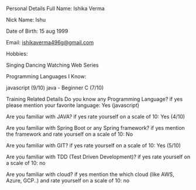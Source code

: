 Personal Details
Full Name: Ishika Verma

Nick Name: Ishu

Date of Birth: 15 aug 1999

Email: ishikaverma496g@gmail.com

Hobbies:

Singing
Dancing
Watching Web Series

Programming Languages I Know:

javascript (9/10)
java - Beginner
C (7/10)

Training Related Details
Do you know any Programming Language? if yes please mention your favorite language: Yes (javascript)

Are you familiar with JAVA? if yes rate yourself on a scale of 10: Yes (4/10)

Are you familiar with Spring Boot or any Spring framework? if yes mention the framework and rate yourself on a scale of 10: No

Are you familiar with GIT? if yes rate yourself on a scale of 10: Yes (5/10)

Are you familiar with TDD (Test Driven Development)? if yes rate yourself on a scale of 10: no

Are you familiar with cloud? if yes mention the which cloud (like AWS, Azure, GCP..) and rate yourself on a scale of 10: no